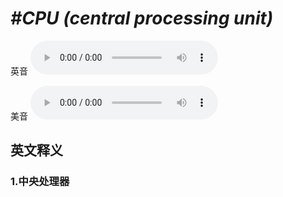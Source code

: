 # ***\#CPU (central processing unit)*** 
英音
<audio src="./media/CPU (central processing unit)1_AAC.aac" controls="controls"></audio>

美音
<audio src="./media/CPU (central processing unit)2_AAC.aac" controls="controls"></audio>



  

英文释义
---
### 1.**中央处理器**  


